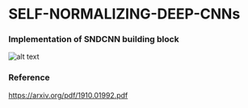 # SELF-NORMALIZING-DEEP-CNNs

### Implementation of SNDCNN building block

![alt text](https://storage.googleapis.com/groundai-web-prod/media%2Fusers%2Fuser_14%2Fproject_393006%2Fimages%2Fx1.png)

### Reference
https://arxiv.org/pdf/1910.01992.pdf
